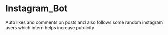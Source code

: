 # Instagram_Bot
 Auto likes and comments on posts and also follows some random instagram users which intern helps increase publicity

